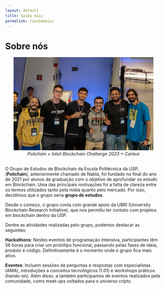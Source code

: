 ```yaml
---
layout: default
title: Saiba mais
permalink: /saibamais/
---
```


# Sobre nós

<center>
<img src="../assets/sobrenos/hackathon_inteli.jpeg" style="height: 300px">
<br> <em>Polichain + Inteli Blockchain Challange 2023 + Cartesi</em>
</center>
<br>

O Grupo de Estudos de Blockchain da Escola Politécnica da USP, (**Polichain**), anteriormente chamado de Nabla, foi fundado no final do ano de 2021 por alunos da graduação com o objetivo de aprofundar os estudo em Blockchain. Uma das principais motivações foi a falta de clareza entre os termos utilizados tanto pela mídia quanto pelo mercado. Por isso, decidimos que o grupo seria **grupo de estudos**. 


Desde o começo, o grupo conta com grande apoio da UBRI (University Blockchain Research Initiative), que nos permitiu ter contato com projetos em blockchain dentro da USP.

Dentre as atividades realizadas pelo grupo, podemos destacar as seguintes:

**Hackathons**: Nestes eventos de programação intensiva, participantes têm 56 horas para criar um protótipo funcional, passando pelas fases de ideia, produto e código. Definitivamente é o momento onde o grupo fica mais ativo.

**Eventos**: Incluem sessões de perguntas e respostas com especialistas (AMA), introduções a conceitos tecnológicos (1.01) e workshops práticos (hands-on). Além disso, a também participamos de eventos realizados pela comunidade, como meet-ups voltados para o universo cripto.